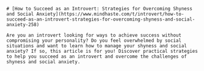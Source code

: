 
    # [How to Succeed as an Introvert: Strategies for Overcoming Shyness and Social Anxiety](https://www.mindhaste.com/t/introvert/how-to-succeed-as-an-introvert-strategies-for-overcoming-shyness-and-social-anxiety-258)

    Are you an introvert looking for ways to achieve success without compromising your personality? Do you feel overwhelmed by social situations and want to learn how to manage your shyness and social anxiety? If so, this article is for you! Discover practical strategies to help you succeed as an introvert and overcome the challenges of shyness and social anxiety.
    
